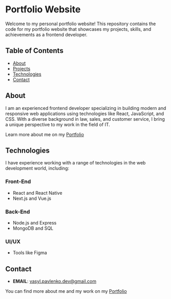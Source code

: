 # Portfolio Website

Welcome to my personal portfolio website! This repository contains the code for my portfolio website that showcases my projects, skills, and achievements as a frontend developer.

## Table of Contents

- [About](https://v1-lac.vercel.app/#about)
- [Projects](https://v1-lac.vercel.app/#projects)
- [Technologies](https://v1-lac.vercel.app/#technologies)
- [Contact](https://v1-lac.vercel.app/#contact)

## About

I am an experienced frontend developer specializing in building modern and responsive web applications using technologies like React, JavaScript, and CSS. With a diverse background in law, sales, and customer service, I bring a unique perspective to my work in the field of IT.

Learn more about me on my [Portfolio](https://v1-lac.vercel.app/)


## Technologies

I have experience working with a range of technologies in the web development world, including:

### Front-End

- React and React Native
- Next.js and Vue.js

### Back-End

- Node.js and Express
- MongoDB and SQL

### UI/UX

- Tools like Figma

## Contact

- **EMAIL**: vasyl.pavlenko.dev@gmail.com

You can find more about me and my work on my  [Portfolio](https://v1-lac.vercel.app/)
